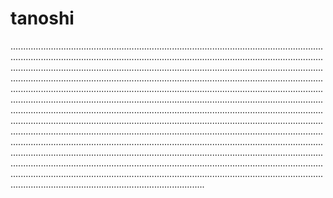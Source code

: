 # tanoshi
.........................................................................................................................................................................................................................................................................................................................................................................................................................................................................................................................................................................................................................................................................................................................................................................................................................................................................................................................................................................................................................................................................................................................................................................................................................................................................................................................................................................................................................................................................................................................................................................................................................................................................................................................................................
